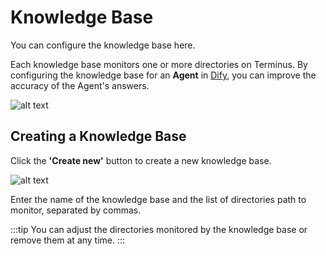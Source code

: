# Knowledge Base

You can configure the knowledge base here.

Each knowledge base monitors one or more directories on Terminus. By configuring the knowledge base for an **Agent** in [Dify](../dify.md), you can improve the accuracy of the Agent's answers.

![alt text](/images/how-to/terminus/knowledge_base.png)

## Creating a Knowledge Base

Click the **'Create new'** button to create a new knowledge base.

![alt text](/images/how-to/terminus/knowledge_create_new.png)

Enter the name of the knowledge base and the list of directories path to monitor, separated by commas.

:::tip
You can adjust the directories monitored by the knowledge base or remove them at any time.
:::

